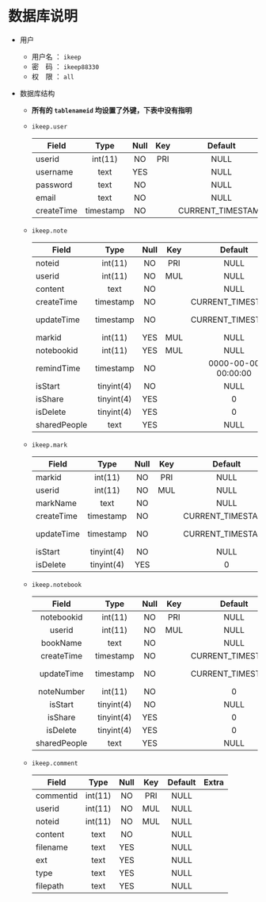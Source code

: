 # 数据库说明
+ 用户
  + 用户名 ： `ikeep`
  + 密&emsp;码 ： `ikeep88330`
  + 权&emsp;限 ：  `all`

+ 数据库结构
  +  **所有的 `tablenameid` 均设置了外键，下表中没有指明**
  + `ikeep.user`

    | Field      | Type      | Null | Key | Default           | Extra          |
    |------------|:---------:|:----:|:---:|:-----------------:|----------------|
    | userid     | int(11)   | NO   | PRI | NULL              | auto_increment |
    | username   | text      | YES  |     | NULL              |                |
    | password   | text      | NO   |     | NULL              |                |
    | email      | text      | NO   |     | NULL              |                |
    | createTime | timestamp | NO   |     | CURRENT_TIMESTAMP |                |

  + `ikeep.note`

    | Field        | Type       | Null | Key | Default             | Extra                      |
    |--------------|:----------:|:----:|:---:|:-------------------:|----------------------------|
    | noteid       | int(11)    | NO   | PRI | NULL                |                            |
    | userid       | int(11)    | NO   | MUL | NULL                |                            |
    | content      | text       | NO   |     | NULL                |                            |
    | createTime   | timestamp  | NO   |     | CURRENT_TIMESTAMP   |                            |
    | updateTime   | timestamp  | NO   |     | CURRENT_TIMESTAMP   | on update CURRENT_TIMESTAMP|
    | markid       | int(11)    | YES  | MUL | NULL                |                            |
    | notebookid   | int(11)    | YES  | MUL | NULL                |                            |
    | remindTime   | timestamp  | NO   |     | 0000-00-00 00:00:00 |                            |
    | isStart      | tinyint(4) | NO   |     | NULL                |                            |
    | isShare      | tinyint(4) | YES  |     | 0                   |                            |
    | isDelete     | tinyint(4) | YES  |     | 0                   |                            |
    | sharedPeople | text       | YES  |     | NULL                |                            |  
  + `ikeep.mark`

    | Field      | Type       | Null | Key | Default           | Extra                       |
    |------------|:----------:|:----:|:---:|:-----------------:|:---------------------------:|
    | markid     | int(11)    | NO   | PRI | NULL              | auto_increment              |
    | userid     | int(11)    | NO   | MUL | NULL              |                             |
    | markName   | text       | NO   |     | NULL              |                             |
    | createTime | timestamp  | NO   |     | CURRENT_TIMESTAMP |                             |
    | updateTime | timestamp  | NO   |     | CURRENT_TIMESTAMP | on update CURRENT_TIMESTAMP |
    | isStart    | tinyint(4) | NO   |     | NULL              |                             |
    | isDelete   | tinyint(4) | YES  |     | 0                 |                             |

  + `ikeep.notebook`

    | Field        | Type       | Null | Key | Default           | Extra                       |
    |:------------:|:----------:|:----:|:---:|:-----------------:|:---------------------------:|
    | notebookid   | int(11)    | NO   | PRI | NULL              |                             |
    | userid       | int(11)    | NO   | MUL | NULL              |                             |
    | bookName     | text       | NO   |     | NULL              |                             |
    | createTime   | timestamp  | NO   |     | CURRENT_TIMESTAMP |                             |
    | updateTime   | timestamp  | NO   |     | CURRENT_TIMESTAMP | on update CURRENT_TIMESTAMP |
    | noteNumber   | int(11)    | NO   |     | 0                 |                             |
    | isStart      | tinyint(4) | NO   |     | NULL              |                             |
    | isShare      | tinyint(4) | YES  |     | 0                 |                             |
    | isDelete     | tinyint(4) | YES  |     | 0                 |                             |
    | sharedPeople | text       | YES  |     | NULL              |                             |

  + `ikeep.comment`
  
    | Field     | Type    | Null | Key | Default | Extra |
    |-----------|:-------:|:----:|:---:|:-------:|:-----:|
    | commentid | int(11) | NO   | PRI | NULL    |       |
    | userid    | int(11) | NO   | MUL | NULL    |       |
    | noteid    | int(11) | NO   | MUL | NULL    |       |
    | content   | text    | NO   |     | NULL    |       |
    | filename  | text    | YES  |     | NULL    |       |
    | ext       | text    | YES  |     | NULL    |       |
    | type      | text    | YES  |     | NULL    |       |
    | filepath  | text    | YES  |     | NULL    |       |